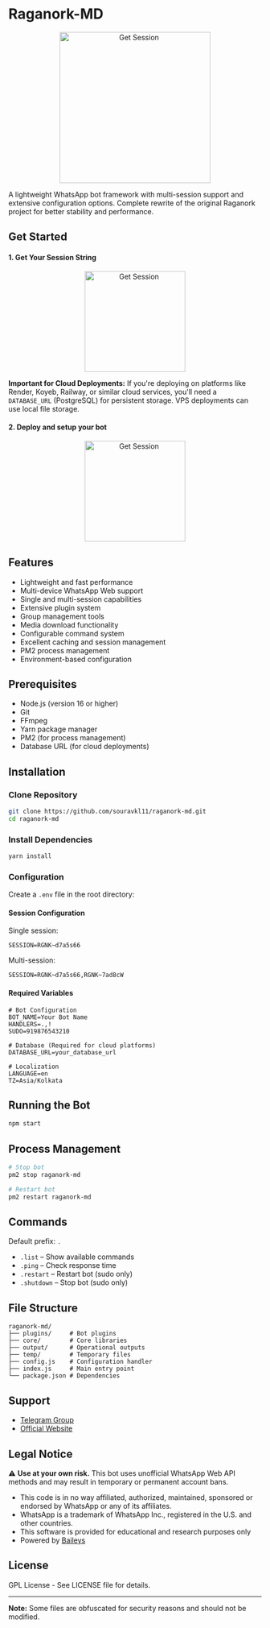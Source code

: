 # Raganork-MD

<p align="center">
  <a href="https://raganork.site">
    <img src="https://i.ibb.co/QL4BQQ6/Untitled-1.png" alt="Get Session" width="300"/>
  </a>
</p>

A lightweight WhatsApp bot framework with multi-session support and extensive configuration options. Complete rewrite of the original Raganork project for better stability and performance.

## Get Started

#### 1. Get Your Session String 

<p align="center">
  <a href="https://raganork.site">
    <img src="https://i.ibb.co/fVWcycPc/get-session.png" alt="Get Session" width="200"/>
  </a>
</p>

**Important for Cloud Deployments:** If you're deploying on platforms like Render, Koyeb, Railway, or similar cloud services, you'll need a `DATABASE_URL` (PostgreSQL) for persistent storage. VPS deployments can use local file storage.

#### 2. Deploy and setup your bot 

<p align="center">
  <a href="https://raganork.site">
    <img src="https://i.ibb.co/fVsfPsjk/deploy-bot.png" alt="Get Session" width="200"/>
  </a>
</p>

## Features

* Lightweight and fast performance
* Multi-device WhatsApp Web support
* Single and multi-session capabilities
* Extensive plugin system
* Group management tools
* Media download functionality
* Configurable command system
* Excellent caching and session management
* PM2 process management
* Environment-based configuration

## Prerequisites

* Node.js (version 16 or higher)
* Git
* FFmpeg
* Yarn package manager
* PM2 (for process management)
* Database URL (for cloud deployments)

## Installation

### Clone Repository

```bash
git clone https://github.com/souravkl11/raganork-md.git
cd raganork-md
````

### Install Dependencies

```bash
yarn install
```

### Configuration

Create a `.env` file in the root directory:

#### Session Configuration

Single session:

```
SESSION=RGNK~d7a5s66
```

Multi-session:

```
SESSION=RGNK~d7a5s66,RGNK~7ad8cW
```

#### Required Variables

```
# Bot Configuration
BOT_NAME=Your Bot Name
HANDLERS=.,!
SUDO=919876543210

# Database (Required for cloud platforms)
DATABASE_URL=your_database_url

# Localization
LANGUAGE=en
TZ=Asia/Kolkata
```

## Running the Bot

```bash
npm start
```

## Process Management

```bash
# Stop bot
pm2 stop raganork-md

# Restart bot
pm2 restart raganork-md
```

## Commands

Default prefix: `.`

* `.list` – Show available commands
* `.ping` – Check response time
* `.restart` – Restart bot (sudo only)
* `.shutdown` – Stop bot (sudo only)

## File Structure

```
raganork-md/
├── plugins/     # Bot plugins
├── core/        # Core libraries
├── output/      # Operational outputs
├── temp/        # Temporary files
├── config.js    # Configuration handler
├── index.js     # Main entry point
└── package.json # Dependencies
```

## Support

* [Telegram Group](https://t.me/raganork_in)
* [Official Website](https://raganork.live)

## Legal Notice

⚠️ **Use at your own risk.** This bot uses unofficial WhatsApp Web API methods and may result in temporary or permanent account bans.

* This code is in no way affiliated, authorized, maintained, sponsored or endorsed by WhatsApp or any of its affiliates.
* WhatsApp is a trademark of WhatsApp Inc., registered in the U.S. and other countries.
* This software is provided for educational and research purposes only
* Powered by [Baileys](https://github.com/WhiskeySockets/Baileys)

## License

GPL License - See LICENSE file for details.

---

**Note:** Some files are obfuscated for security reasons and should not be modified.
